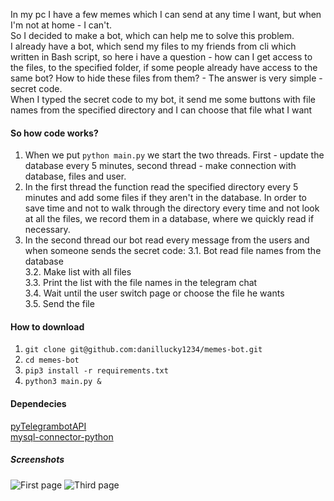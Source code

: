 In my pc I have a few memes which I can send at any time I want, but when I'm not at home - I can't.  
So I decided to make a bot, which can help me to solve this problem.  
I already have a bot, which send my files to my friends from cli which written in Bash script, so here i have a question - how can I get access to the files, to the specified folder, if some people already have access to the same bot? How to hide these files from them? - The answer is very simple - secret code.  
When I typed the secret code to my bot, it send me some buttons with file names from the specified directory and I can choose that file what I want

#### So how code works?  
1. When we put `python main.py` we start the two threads. First - update the database every 5 minutes, second thread - make connection with database, files and user.  
2. In the first thread the function read the specified directory every 5 minutes and add some files if they aren't in the database. In order to save time and not to walk through the directory every time and not look at all the files, we record them in a database, where we quickly read if necessary.  
3. In the second thread our bot read every message from the users and when someone sends the secret code:
3.1. Bot read file names from the database  
3.2. Make list with all files  
3.3. Print the list with the file names in the telegram chat  
3.4. Wait until the user switch page or choose the file he wants  
3.5. Send the file  

#### How to download
1. `git clone git@github.com:danillucky1234/memes-bot.git`
2. `cd memes-bot`
3. `pip3 install -r requirements.txt`
4. `python3 main.py &`

#### Dependecies
[pyTelegrambotAPI](https://pypi.org/project/pyTelegramBotAPI/)  
[mysql-connector-python](https://dev.mysql.com/doc/connector-python/en/)  

##### Screenshots
![First page](https://imgur.com/lVp3nAN.jpg)
![Third page](https://imgur.com/qnXvgvp.jpg)
